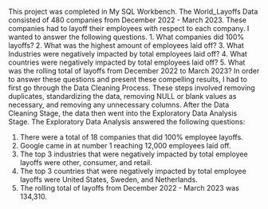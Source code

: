 This project was completed in My SQL Workbench. The World_Layoffs Data consisted of 480 companies from December 2022 - March 2023. These companies had to layoff their employees with respect to each company. I wanted to answer the following questions. 1. What companies did 100% layoffs? 2. What was the highest amount of employees laid off? 3. What Industries were negatively impacted by total employees laid off? 4. What countries were negatively impacted by total employees laid off? 5. What was the rolling total of layoffs from December 2022 to March 2023? In order to answer these questions and present these compelling results, I had to first go through the Data Cleaning Process. These steps involved removing duplicates, standardizing the data, removing NULL or blank values as necessary, and removing any unnecessary columns. After the Data Cleaning Stage, the data then went into the Exploratory Data Analysis Stage. The Exploratory Data Analysis answered the following questions: 
1. There were a total of 18 companies that did 100% employee layoffs.
2. Google came in at number 1 reaching 12,000 employees laid off.
3. The top 3 industries that were negatively impacted by total employee layoffs were other, consumer, and retail.
4. The top 3 countries that were negatively impacted by total employee layoffs were United States, Sweden, and Netherlands.
5. The rolling total of layoffs from December 2022 - March 2023 was 134,310.

